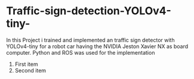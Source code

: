 # Traffic-sign-detection-YOLOv4-tiny-
  In this Project i trained and implemented an traffic sign detector with YOLOv4-tiny for a robot car having the NVIDIA Jeston Xavier NX as board computer. Python and ROS was used for the implementation
<ol>
  <li>First item</li>
  <li>Second item</li>
</ol> 
